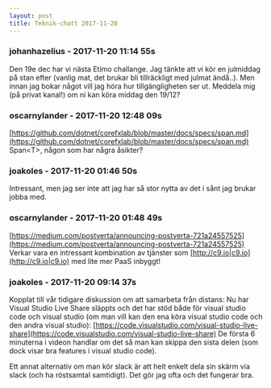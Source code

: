 ```yaml
---
layout: post
title: Teknik-chatt 2017-11-20
---
```

### johanhazelius - 2017-11-20 11:14 55s
Den 19e dec har vi nästa Etimo challange. Jag tänkte att vi kör en julmiddag på stan efter (vanlig mat, det brukar bli tillräckligt med julmat ändå..). Men innan jag bokar något vill jag höra hur tillgängligheten ser ut. Meddela mig (på privat kanal!) om ni kan köra middag den 19/12?
### oscarnylander - 2017-11-20 12:48 09s
[https://github.com/dotnet/corefxlab/blob/master/docs/specs/span.md](https://github.com/dotnet/corefxlab/blob/master/docs/specs/span.md) Span&lt;T&gt;, någon som har några åsikter?
### joakoles - 2017-11-20 01:46 50s
Intressant, men jag ser inte att jag har så stor nytta av det i sånt jag brukar jobba med.
### oscarnylander - 2017-11-20 01:48 49s
[https://medium.com/postverta/announcing-postverta-721a24557525](https://medium.com/postverta/announcing-postverta-721a24557525)
Verkar vara en intressant kombination av tjänster som [http://c9.io|c9.io](http://c9.io|c9.io) med lite mer PaaS inbyggt!
### joakoles - 2017-11-20 09:14 37s
Kopplat till vår tidigare diskussion om att samarbeta från distans: Nu har Visual Studio Live Share släppts och det har stöd både för visual studio code och visual studio (om man vill kan den ena köra visual studio code och den andra visual studio): [https://code.visualstudio.com/visual-studio-live-share](https://code.visualstudio.com/visual-studio-live-share) De första 6 minuterna i videon handlar om det så man kan skippa den sista delen (som dock visar bra features i visual studio code). 

Ett annat alternativ om man kör slack är att helt enkelt dela sin skärm via slack (och ha röstsamtal samtidigt). Det gör jag ofta och det fungerar bra.
